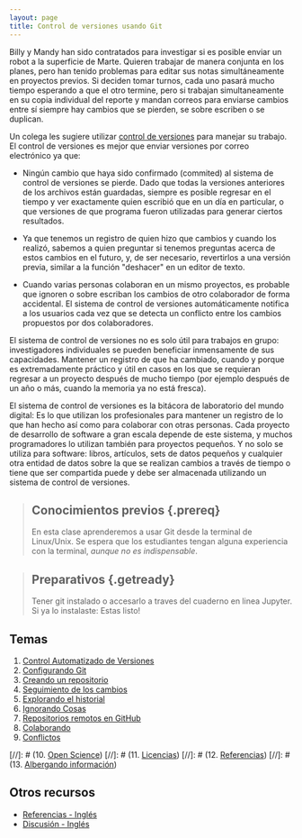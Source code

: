 ```yaml
---
layout: page
title: Control de versiones usando Git
---
```


Billy y Mandy han sido contratados para investigar si es posible enviar un 
robot a la superficie de Marte. Quieren trabajar de manera conjunta en los 
planes, pero han tenido problemas para editar sus notas simultáneamente en 
proyectos previos. Si deciden tomar turnos, cada uno pasará mucho tiempo esperando
a que el otro termine, pero si trabajan simultaneamente en su copia individual 
del reporte y mandan correos para enviarse cambios entre sí siempre hay cambios que
se pierden, se sobre escriben o se duplican.  

Un colega les sugiere utilizar [control de versiones](reference.html#version-control) 
para manejar su trabajo. El control de versiones es mejor que enviar versiones por
correo electrónico ya que:

*   Ningún cambio que haya sido confirmado (commited) al sistema de control de versiones
    se pierde. Dado que todas la versiones anteriores de los archivos están guardadas, 
    siempre es posible regresar en el tiempo y ver exactamente quien escribió que en un 
    día en particular, o que versiones de que programa fueron utilizadas para generar 
    ciertos resultados.

*   Ya que tenemos un registro de quien hizo que cambios y cuando los realizó, 
    sabemos a quien preguntar si tenemos preguntas acerca de estos cambios en 
    el futuro, y, de ser necesario, revertirlos a una versión previa, similar a 
    la función "deshacer" en un editor de texto. 

*   Cuando varias personas colaboran en un mismo proyectos, es probable que ignoren o 
    sobre escriban los cambios de otro colaborador de forma accidental. El sistema 
    de control de versiones automáticamente notifica a los usuarios cada vez que se 
    detecta un conflicto entre los cambios propuestos por dos colaboradores. 

El sistema de control de versiones no es solo útil para trabajos en grupo: 
investigadores individuales se pueden beneficiar inmensamente de sus capacidades. 
Mantener un registro de que ha cambiado, cuando y porque es extremadamente práctico
y útil en casos en los que se requieran regresar a un proyecto después de mucho tiempo
(por ejemplo después de un año o más, cuando la memoria ya no está fresca). 

El sistema de control de versiones es la bitácora de laboratorio del mundo digital:
Es lo que utilizan los profesionales para mantener un registro de lo que han hecho 
así como para colaborar con otras personas. Cada proyecto de desarrollo de 
software a gran escala depende de este sistema, y muchos programadores lo 
utilizan también para proyectos pequeños. Y no solo se utiliza para software:
libros, artículos, sets de datos pequeños y cualquier otra entidad de datos sobre 
la que se realizan cambios a través de tiempo o tiene que ser compartida puede y
debe ser almacenada utilizando un sistema de control de versiones. 

> ## Conocimientos previos {.prereq}
>
> En esta clase aprenderemos a usar Git desde la terminal de Linux/Unix. 
> Se espera que los estudiantes tengan alguna experiencia con la terminal,
> *aunque no es indispensable*.

> ## Preparativos {.getready}
>
> Tener git instalado o accesarlo a traves del cuaderno en linea Jupyter. 
> Si ya lo instalaste: Estas listo!

## Temas

1.  [Control Automatizado de Versiones](01-basics.html)
2.  [Configurando Git](02-setup.html)
3.  [Creando un repositorio](03-create.html)
4.  [Seguimiento de los cambios](04-changes.html)
5.  [Explorando el historial](05-history.html)
6.  [Ignorando Cosas](06-ignore.html)
7.  [Repositorios remotos en GitHub](07-github.html)
8.  [Colaborando](08-collab.html)
9.  [Conflictos](09-conflict.html)


[//]: # (10. [Open Science](10-open.html))
[//]: # (11. [Licencias](11-licensing.html))
[//]: # (12. [Referencias](12-citation.html))
[//]: # (13. [Albergando información](13-hosting.html))

## Otros recursos

*   [Referencias - Inglés](reference.html)
*   [Discusión - Inglés](discussion.html)

